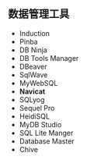 ## 数据管理工具


* Induction
* Pinba
* DB Ninja
* DB Tools Manager
* DBeaver
* SqlWave
* MyWebSQL
* **Navicat**
* SQLyog
* Sequel Pro
* HeidiSQL
* MyDB Studio
* SQL Lite Manger
* Database Master
* Chive